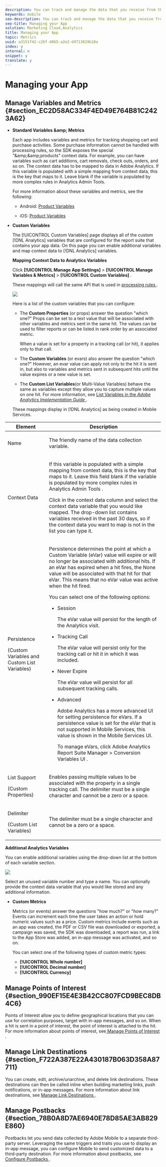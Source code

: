 ```yaml
---
description: You can track and manage the data that you receive from the app by configuring a variety of variables and metrics.
keywords: mobile
seo-description: You can track and manage the data that you receive from the app by configuring a variety of variables and metrics.
seo-title: Managing your App
solution: Marketing Cloud,Analytics
title: Managing your App
topic: Metrics
uuid: a3151f42-c26f-4065-a2e2-d4713819b10a
index: y
internal: n
snippet: y
translate: y
---
```


# Managing your App


## Manage Variables and Metrics {#section_EC2D58AC334F4ED49E764B81C2423A62}


* **Standard Variables &amp;amp; Metrics** 

  Each app includes variables and metrics for tracking shopping cart and purchase activities. Some purchase information cannot be handled with processing rules, so the SDK exposes the special "&amp;amp;&amp;amp;products" context data. For example, you can have variables such as cart additions, cart removals, check outs, orders, and so on. The context data has to be mapped to data in Adobe Analytics. If this variable is populated with a simple mapping from context data, this is the key that maps to it. Leave blank if the variable is populated by more complex rules in Analytics Admin Tools. 

  For more information about these variables and metrics, see the following: 


    * Android: [ Product Variables ](https://marketing.adobe.com/resources/help/en_US/mobile/android/products.html) 

    * iOS: [ Product Variables ](https://marketing.adobe.com/resources/help/en_US/mobile/ios/products.html) 



* **Custom Variables** 

  The [!UICONTROL  Custom Variables] page displays all of the custom [!DNL  Analytics] variables that are configured for the report suite that contains your app data. On this page you can enable additional variables and map context data to [!DNL  Analytics] variables. 

  **Mapping Context Data to Analytics Variables** 

  Click  **[!UICONTROL  Manage App Settings]** > **[!UICONTROL  Manage Variables & Metrics]** > **[!UICONTROL  Custom Variables]** . 

  These mappings will call the same API that is used in [ processing rules ](https://marketing.adobe.com/resources/help/en_US/reference/processing_rules.html). 

  ![](assets/custom_data_content.png) 

  Here is a list of the custom variables that you can configure: 


    * The **Custom Properties** (or props) answer the question "which one?" Props can be set to a text value that will be associated with other variables and metrics sent in the same hit. The values can be used to filter reports or can be listed in rank order by an associated metric. 

      When a value is set for a property in a tracking call (or hit), it applies only to that call. 

    * The **Custom Variables** (or evars) also answer the question "which one?" However, an evar value can apply not only to the hit it is sent in, but also to variables and metrics sent in subsequent hits until the value expires or a new value is set. 

    * The **Custom List Variables**(or Multi-Value Variables) behave the same as variables except they allow you to capture multiple values on one hit. For more information, see [ List Variables in the *Adobe Analytics Implementation Guide* ](https://marketing.adobe.com/resources/help/en_US/sc/implement/listN.html).


  These mappings display in [!DNL  Analytics] as being created in Mobile Services. 



<table id="table_5B0EC9D6DA2D47E6AB0995C6C6922191"> 
 <thead> 
  <tr> 
   <th colname="col1" class="entry"> Element </th> 
   <th colname="col2" class="entry"> Description </th> 
  </tr> 
 </thead>
 <tbody> 
  <tr> 
   <td colname="col1"> <p> <span class="uicontrol"> Name </span> </p> </td> 
   <td colname="col2"> <p>The friendly name of the data collection variable. </p> </td> 
  </tr> 
  <tr> 
   <td colname="col1"> <p> <span class="uicontrol"> Context Data </span> </p> </td> 
   <td colname="col2"> <p> If this variable is populated with a simple mapping from context data, this is the key that maps to it. Leave this field blank if the variable is populated by more complex rules in <span class="keyword"> Analytics </span> <span class="wintitle"> Admin Tools </span>. </p> <p>Click in the context data column and select the context data variable that you would like mapped. The drop-down list contains variables received in the past 30 days, so if the context data you want to map is not in the list you can type it. </p> </td> 
  </tr> 
  <tr> 
   <td colname="col1"> <p> <span class="uicontrol"> Persistence </span> </p> <p>(Custom Variables and Custom List Variables) </p> </td> 
   <td colname="col2"> <p>Persistence determines the point at which a Custom Variable (eVar) value will expire or will no longer be associated with additional hits. If an eVar has expired when a hit fires, the <span class="uicontrol"> None </span> value will be associated with that hit for that eVar. This means that no eVar value was active when the hit fired. </p> <p>You can select one of the following options: </p> <p> 
     <ul id="ul_1FCE4E0E02F8449EA745E75B9AE9DDC5"> 
      <li id="li_9EF606A371CD43BC91A0B98F008F93DF"> <p> <span class="uicontrol"> Session </span> </p> <p>The eVar value will persist for the length of the Analytics visit. </p> </li> 
      <li id="li_4484E6E78679413E902B1C50CAC00341"> <p> <span class="uicontrol"> Tracking Call </span> </p> <p> The eVar value will persist only for the tracking call or hit it in which it was included. </p> </li> 
      <li id="li_8B62A6B24A44412D9F588D7430CC1E8F"> <p> <span class="uicontrol"> Never Expire </span> </p> <p>The eVar value will persist for all subsequent tracking calls. </p> </li> 
      <li id="li_ED2A0C6D36BC4A9A8CB589AD5DF7ED73"> <p> <span class="uicontrol"> Advanced </span> </p> <p>Adobe Analytics has a more advanced UI for setting persistence for eVars. If a persistence value is set for the eVar that is not supported in Mobile Services, this value is shown in the Mobile Services UI. </p> <p>To manage eVars, click 
        <ignoretag> 
         <span class="uicontrol"> Adobe Analytics Report Suite Manager </span>  &gt; 
         <span class="uicontrol"> Conversion Variables UI </span> 
        </ignoretag>. </p> </li> 
     </ul> </p> </td> 
  </tr> 
  <tr> 
   <td colname="col1"> <p> <span class="uicontrol"> List Support </span> </p> <p>(Custom Properties) </p> </td> 
   <td colname="col2"> <p>Enables passing multiple values to be associated with the property in a single tracking call. The delimiter must be a single character and cannot be a zero or a space. </p> </td> 
  </tr> 
  <tr> 
   <td colname="col1"> <p> <span class="uicontrol"> Delimiter </span> </p> <p>(Custom List Variables) </p> </td> 
   <td colname="col2"> <p>The delimiter must be a single character and cannot be a zero or a space. </p> </td> 
  </tr> 
 </tbody> 
</table>

  **Additional Analytics Variables** 

  You can enable additional variables using the drop-down list at the bottom of each variable section. 

  ![](assets/add_variable.png) 

  Select an unused variable number and type a name. You can optionally provide the context data variable that you would like stored and any additional information. 

* **Custom Metrics** 

  Metrics (or events) answer the questions "how much?" or "how many?" Events can increment each time the user takes an action or hold numeric values such as a price. Custom metrics include events such as an app was created, the PDF or CSV file was downloaded or exported, a campaign was saved, the SDK was downloaded, a report was run, a link to the App Store was added, an in-app message was activated, and so on. 

  You can select one of the following types of custom metric types: 


    * **[!UICONTROL  Whole number]**
    * **[!UICONTROL  Decimal number]**
    * **[!UICONTROL  Currency]**




## Manage Points of Interest {#section_990EF15E4E3B42CC807FCD9BEC8DB4C6}

Points of Interest allow you to define geographical locations that you can use for correlation purposes, target with in-app messages, and so on. When a hit is sent in a point of interest, the point of interest is attached to the hit. For more information about points of interest, see[ Manage Points of Interest ](../location/t_manage_points.md#task_2F8223787D4E46CD827AFE156346ACBE). 
## Manage Link Destinations {#section_F722A387E22A430187B063D358A87711}

You can create, edit, archive/unarchive, and delete link destinations. These destinations can then be called inline when building marketing links, push notifications, or in-app messages. For more information about link destinations, see [ Manage Link Destinations ](../acquisition_main/c_manage-link-destinations/t_archive-unarchive-link-destinations.md#task_3D807CDD30964F9DB7D43AE6E720C2A8). 

## Manage Postbacks {#section_78B0A8D7AE6940E78D85AE3AB829E860}

Postbacks let you send data collected by Adobe Mobile to a separate third-party server. Leveraging the same triggers and traits you use to display an in-app message, you can configure Mobile to send customized data to a third-party destination. For more information about postbacks, see [ Configure Postbacks ](../c_manage_app_settings/c_mob_confg-app/signals_.md#concept_3471F8B9625446DBAB4C6C45AE25E91D). 
